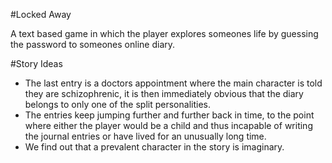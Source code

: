 #Locked Away

A text based game in which the player explores someones life by guessing the password to someones online diary.

#Story Ideas

+ The last entry is a doctors appointment where the main character is told they are schizophrenic, it is then immediately obvious that the diary belongs to only one of the split personalities.
+ The entries keep jumping further and further back in time, to the point where either the player would be a child and thus incapable of writing the journal entries or have lived for an unusually long time.
+ We find out that a prevalent character in the story is imaginary.